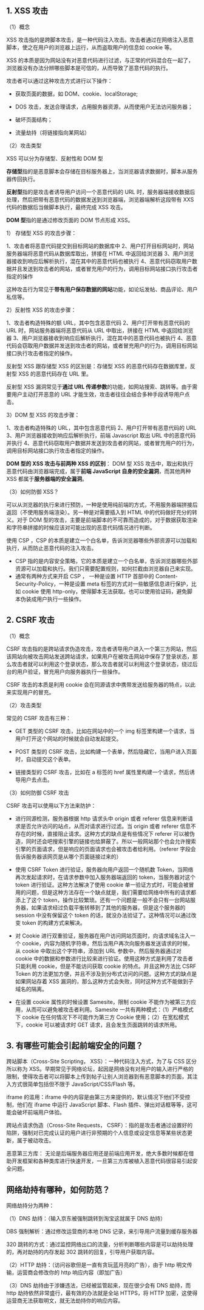 ## 1. XSS 攻击

（1）概念

XSS 攻击指的是跨脚本攻击，是一种代码注入攻击。攻击者通过在网络注入恶意脚本，使之在用户的浏览器上运行，从而盗取用户的信息如 cookie 等。

XSS 的本质是因为网站没有对恶意代码进行过滤，与正常的代码混合在一起了，浏览器没有办法分辨哪些脚本是可信的，从而导致了恶意代码的执行。

攻击者可以通过这种攻击方式进行以下操作：

- 获取页面的数据，如 DOM、cookie、localStorage;

- DOS 攻击，发送合理请求，占用服务器资源，从而使用户无法访问服务器；

- 破坏页面结构；

- 流量劫持（将链接指向某网站）

（2）攻击类型

XSS 可以分为存储型、反射性和 DOM 型

**存储型**指的是恶意脚本会存储在目标服务器上，当浏览器请求数据时，脚本从服务器传回执行。

**反射型**指的是攻击者诱导用户访问一个恶意代码的 URL 时，服务器端接收数据后处理，然后把带有恶意代码的数据发送到浏览器端，浏览器端解析这段带有 XXS 代码的数据后当做脚本执行，最终完成 XSS 攻击。

**DOM 型**指的是通过修改页面的 DOM 节点形成 XSS。

1） 存储型 XSS 的攻击步骤：

1、攻击者将恶意代码提交到目标网站的数据库中
2、用户打开目标网站时，网站服务器端将恶意代码从数据库取出，拼接在 HTML 中返回给浏览器
3、用户浏览器接收到响应后解析执行，混在其中的恶意代码也被执行
4、恶意代码窃取用户数据并且发送到攻击者的网站，或者冒充用户的行为，调用目标网站接口执行攻击者指定的操作

这种攻击行为常见于**带有用户保存数据的网站**功能，如论坛发帖、商品评论、用户私信等。

2）反射性 XSS 的攻击步骤：

1、攻击者构造特殊的额 URL，其中包含恶意代码
2、用户打开带有恶意代码的 URL 时，网站服务器端将恶意代码从 URL 中取出，拼接在 HTML 中返回给浏览器
3、用户浏览器接收到响应后解析执行，混在其中的恶意代码也被执行
4、恶意代码会窃取用户数据并发送到攻击者的网站，或者冒充用户的行为，调用目标网站接口执行攻击者指定的操作。

反射型 XSS 跟存储型 XSS 的区别是：存储型 XSS 的恶意代码存在数据库⾥，反射型 XSS 的恶意代码存在 URL ⾥。

反射型 XSS 漏洞常⻅于**通过 URL 传递参数**的功能，如⽹站搜索、跳转等。由于需要⽤户主动打开恶意的 URL 才能⽣效，攻击者往往会结合多种⼿段诱导⽤户点击。

3）DOM 型 XSS 的攻击步骤：

1、攻击者构造特殊的 URL，其中包含恶意代码
2、用户打开带有恶意代码的 URL
3、用户浏览器接收到响应后解析执行，前端 Javascript 取出 URL 中的恶意代码并执行
4、恶意代码窃取用户数据并发送到攻击者的网站，或者冒充用户的行为，调用目标网站接口执行攻击者指定的操作。

**DOM 型的 XSS 攻击与前两种 XSS 的区别**： DOM 型 XSS 攻击中，取出和执行恶意代码由浏览器端完成，属于**前端 JavaScript 自身的安全漏洞**，而其他两种 XSS 都属于**服务器端的安全漏洞**。

（3）如何防御 XSS？

可以从浏览器的执行来进行预防，一种是使用纯前端的方式，不用服务器端拼接后返回（不使用服务端渲染）。另一种是对需要插入到 HTML 中的代码做好充分的转义。对于 DOM 型的攻击，主要是前端脚本的不可靠而造成的，对于数据获取渲染和字符串拼接的时候应该对可能出现的恶意代码情况进行判断。

使用 CSP ，CSP 的本质是建立一个白名单，告诉浏览器哪些外部资源可以加载和执行，从而防止恶意代码的注入攻击。

- CSP 指的是内容安全策略，它的本质是建立一个白名单，告诉浏览器哪些外部资源可以加载和执行。我们只需要配置规则，如何拦截由浏览器自己来实现。
- 通常有两种方式来开启 CSP ， 一种是设置 HTTP 首部中的 Content-Security-Policy，一种是设置 meta 标签的方式<meta
  http-equiv="Content-Security-Policy">对一些敏感信息进行保护，比如 cookie 使用 http-only，使得脚本无法获取。也可以使用验证码，避免脚本伪装成用户执行一些操作。

## 2. CSRF 攻击

（1）概念

CSRF 攻击指的是跨站请求伪造攻击，攻击者诱导用户进入一个第三方网站，然后该网站向被攻击网站发送跨站请求，如果用户在被攻击网站中保存了登录状态，那么攻击者就可以利用这个登录状态，那么攻击者就可以利用这个登录状态，绕过后台的用户验证，冒充用户向服务器执行一些操作。

CSRF 攻击的本质是利用 cookie 会在同源请求中携带发送给服务器的特点，以此来实现用户的冒充。

（2）攻击类型

常见的 CSRF 攻击有三种：

- GET 类型的 CSRF 攻击，比如在网站中的一个 img 标签里构建一个请求，当用户打开这个网站的时候就会自动发起提交。

- POST 类型的 CSRF 攻击，比如构建一个表单，然后隐藏它，当用户进入页面时，自动提交这个表单。

- 链接类型的 CSRF 攻击，比如在 a 标签的 href 属性里构建一个请求，然后诱导用户去点击。

（3）如何防御 CSRF 攻击

CSRF 攻击可以使用以下方法来防护：

- 进行同源检测，服务器根据 http 请求头中 origin 或者 referer 信息来判断请求是否允许访问的站点，从而对请求进行过滤。当 origin 或者 referer 信息不存在的时候，直接阻止请求。这种方式的缺点是有些情况下 referer 可以被伪造，同时还会吧搜索引擎的链接也给屏蔽了。所以一般网站那个也会允许搜索引擎的页面请求，但是响应的页面请求也会被攻击者给利用。（referer 字段会告诉服务器该网页是从哪个页面链接过来的）

- 使用 CSRF Token 进行验证，服务器向用户返回一个随机数 Token，当网络再次发起请求时，在请求参数中加入服务器端返回的 token，当服务器对这个 token 进行验证。这种方法解决了使用 cookie 单一验证方式时，可能会被冒用的问题，但是这种方法存在一个缺点就是，我们需要给网络中所有的请求都添上了这个 token，操作比较繁琐。还有一个问题是一般不会只有一台网站服务器，如果请求经过负载平衡转移到了其他的服务器，但是这个服务器的 session 中没有保留这个 token 的话，就没办法验证了。这种情况可以通过改变 token 的构建方式来解决。

- 对 Cookie 进行双重验证，服务器在用户访问网站页面时，向请求域名注入一个 cookie，内容为随机字符串，然后当用户再次向服务器发送请求的时候，从 cookie 中取出这个字符串，添加到 URL 参数中，然后服务器通过对 cookie 中的数据和参数进行比较来进行验证。使用这种方式是利用了攻击者只能利用 cookie，但是不能访问获取 cookie 的特点。并且这种方法比 CSRF Token 的方法更加方便，并且不涉及到分布式访问的问题。这种方式的缺点是如果网站存着 XSS 漏洞的，那么这种方式会失败，同时这种方式不能做到子域名的隔离。

- 在设置 cookie 属性的时候设置 Samesite，限制 cookie 不能作为被第三方应用，从而可以避免被攻击者利用。Samesite 一共有两种模式：（1）严格模式下 cookie 在任何情况下不可能作为第三方 Cookie 使用；（2）在宽松模式下，cookie 可以被请求时 GET 请求，且会发生页面跳转的请求所用。

## 3. 有哪些可能会引起前端安全的问题？

跨站脚本（Cross-Site Scripting， XSS）：一种代码注入方式，为了与 CSS 区分所以称为 XSS。早期常见于网络论坛，起因是网络没有对用户的输入进行严格的限制，使得攻击者可以将脚本上传到帖子让别人浏览器到有恶意脚本的页面，其注入方式很简单包括但不限于 JavaScript/CSS/Flash 等。

iframe 的滥用：iframe 中的内容是由第三方来提供的，默认情况下他们不受控制，他们在 iframe 中运行 JavaScript 脚本、Flash 插件、弹出对话框等等，这可能会破坏前端用户体验。

跨站点请求伪造（Cross-Site Requests， CSRF）：指的是攻击者通过设置好的陷阱，强制对已完成认证的用户进行非预期的个人信息或设定信息等某些状态更新，属于被动攻击。

恶意第三方库： 无论是后端服务器应用还是前端应用开发，绝大多数时候都在借助开发框架和各种类库进行快速开发，一旦第三方库被植入恶意代码很容易引起安全问题。

## 网络劫持有哪种，如何防范？

网络劫持分为两种：

（1）DNS 劫持：（输入京东被强制跳转到淘宝这就属于 DNS 劫持）

DBS 强制解析：通过修改运营商的本地 DNS 记录，来引导用户流量到缓存服务器

320 跳转的方式：通过监控网络出口的流量，分析判断哪些内容是可以劫持处理的，再对劫持的内存发起 302 跳转的回复，引导用户获取内容。

（2）HTTP 劫持：（访问谷歌但是一直有贪玩蓝月亮的广告），由于 http 明文传输，运营商会修改你的 http 响应内容（即加广告）

（3）DNS 劫持由于涉嫌违法，已经被监管起来，现在很少会有 DNS 劫持，而 http 劫持依然非常盛行，最有效的办法就是全站 HTTPS，将 HTTP 加密，这使得运营商无法获取明文，就无法劫持你的响应内容。
